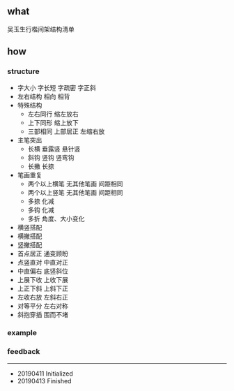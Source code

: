 ## what

吴玉生行楷间架结构清单

## how

### structure

- 字大小 字长短 字疏密 字正斜
- 左右结构 相向 相背
- 特殊结构 
  - 左右同行 缩左放右
  - 上下同形 缩上放下
  - 三部相同 上部居正 左缩右放
- 主笔突出
  - 长横 垂露竖 悬针竖
  - 斜钩 竖钩 竖弯钩
  - 长撇 长捺
- 笔画重复
  - 两个以上横笔 无其他笔画 间距相同
  - 两个以上竖笔 无其他笔画 间距相同
  - 多捺 化减
  - 多钩 化减
  - 多折 角度、大小变化
- 横竖搭配
- 横撇搭配
- 竖撇搭配
- 首点居正 通变顾盼
- 点竖直对 中直对正
- 中直偏右 底竖斜位
- 上展下收 上收下展
- 上正下斜 上斜下正
- 左收右放 左斜右正
- 对等平分 左右对称
- 斜抱穿插 围而不堵

### example

### feedback

------

- 20190411 Initialized
- 20190413 Finished